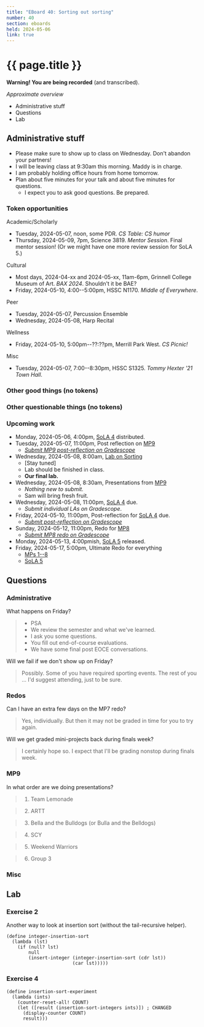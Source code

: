 ```yaml
---
title: "EBoard 40: Sorting out sorting"
number: 40
section: eboards
held: 2024-05-06
link: true
---
```

# {{ page.title }}

**Warning! You are being recorded** (and transcribed). 

_Approximate overview_

* Administrative stuff
* Questions
* Lab

Administrative stuff
--------------------

* Please make sure to show up to class on Wednesday. Don't abandon your
  partners!
* I will be leaving class at 9:30am this morning. Maddy is in charge.
* I am probably holding office hours from home tomorrow.
* Plan about five minutes for your talk and about five minutes for questions.
    * I expect you to ask good questions. Be prepared.

### Token opportunities

Academic/Scholarly

* Tuesday, 2024-05-07, noon, some PDR.
  _CS Table: CS humor_
* Thursday, 2024-05-09, 7pm, Science 3819.
  _Mentor Session_. Final mentor session! (Or we might have one more
  review session for SoLA 5.)

Cultural

* Most days, 2024-04-xx and 2024-05-xx, 11am-6pm, 
  Grinnell College Museum of Art.
  _BAX 2024_. Shouldn't it be BAE?
* Friday, 2024-05-10, 4:00--5:00pm, HSSC N1170.
  _Middle of Everywhere_. 

Peer

* Tuesday, 2024-05-07, Percussion Ensemble
* Wednesday, 2024-05-08, Harp Recital

Wellness

* Friday, 2024-05-10, 5:00pm--??:??pm, Merrill Park West.
  _CS Picnic!_ 

Misc

* Tuesday, 2024-05-07, 7:00--8:30pm, HSSC S1325.
  _Tommy Hexter '21 Town Hall_.

### Other good things (no tokens)

### Other questionable things (no tokens)

### Upcoming work

* Monday, 2024-05-06, 4:00pm, [SoLA 4](../las) distributed.
* Tuesday, 2024-05-07, 11:00pm, Post reflection on [MP9](../mps/mp09)
    * [_Submit MP9 post-reflection on Gradescope_](https://www.gradescope.com/courses/690100/assignments/4392331)
* Wednesday, 2024-05-08, 8:00am, [Lab on Sorting](../labs/sorting)
    * [Stay tuned]
    * Lab should be finished in class.
    * **Our final lab.**
* Wednesday, 2024-05-08, 8:30am, Presentations from [MP9](../mps/mp09)
    * _Nothing new to submit._
    * Sam will bring fresh fruit.
* Wednesday, 2024-05-08, 11:00pm, [SoLA 4](../las) due.
    * _Submit individual LAs on Gradescope_.
* Friday, 2024-05-10, 11:00pm, Post-reflection for [SoLA 4](../las) due.
    * [_Submit post-reflection on Gradescope_](https://www.gradescope.com/courses/690100/assignments/4447419)
* Sunday, 2024-05-12, 11:00pm, Redo for [MP8](../mps/mp08)
    * [_Submit MP8 redo on Gradescope_](https://www.gradescope.com/courses/690100/assignments/4379461)
* Monday, 2024-05-13, 4:00pmish, [SoLA 5](../las) released.
* Friday, 2024-05-17, 5:00pm, Ultimate Redo for everything
    * [MPs 1--8](../mps)
    * [SoLA 5](../las)

Questions
---------

### Administrative

What happens on Friday?

> * PSA
> * We review the semester and what we've learned.
> * I ask you some questions.
> * You fill out end-of-course evaluations.
> * We have some final post EOCE conversations.

Will we fail if we don't show up on Friday?

> Possibly. Some of you have required sporting events. The rest of you ...
  I'd suggest attending, just to be sure.

### Redos

Can I have an extra few days on the MP7 redo?

> Yes, individually. But then it may not be graded in time for you to
  try again.

Will we get graded mini-projects back during finals week?

> I certainly hope so. I expect that I'll be grading nonstop during
  finals week.

### MP9

In what order are we doing presentations?

> 1. Team Lemonade

> 2. ARTT

> 3. Bella and the Bulldogs (or Bulla and the Belldogs)

> 4. SCY

> 5. Weekend Warriors

> 6. Group 3

### Misc

Lab
---

### Exercise 2

Another way to look at insertion sort (without the tail-recursive helper).

```
(define integer-insertion-sort
  (lambda (lst)
    (if (null? lst)
        null
        (insert-integer (integer-insertion-sort (cdr lst))
                        (car lst)))))
```

### Exercise 4

```
(define insertion-sort-experiment
  (lambda (ints)
    (counter-reset-all! COUNT)
    (let ([result (insertion-sort-integers ints)]) ; CHANGED
      (display-counter COUNT)
      result)))
```
